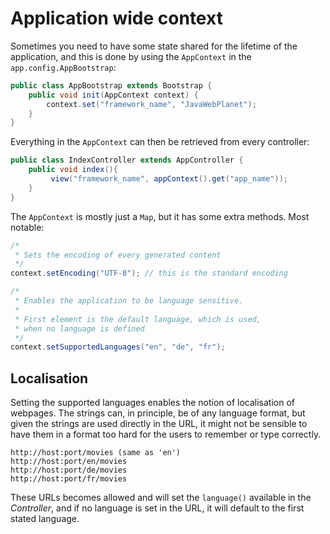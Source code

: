 # Application wide context

Sometimes you need to have some state shared for the lifetime of the application,
and this is done by using the `AppContext` in the `app.config.AppBootstrap`:

```java
public class AppBootstrap extends Bootstrap {
    public void init(AppContext context) {
        context.set("framework_name", "JavaWebPlanet");
    }
}
```
Everything in the `AppContext` can then be retrieved from every controller:

```java
public class IndexController extends AppController {
    public void index(){
         view("framework_name", appContext().get("app_name"));
    }
}
```


The `AppContext` is mostly just a `Map`, but it has some extra methods. Most notable:

```java
/*
 * Sets the encoding of every generated content
 */
context.setEncoding("UTF-8"); // this is the standard encoding

/*
 * Enables the application to be language sensitive.
 * 
 * First element is the default language, which is used,
 * when no language is defined
 */
context.setSupportedLanguages("en", "de", "fr");
```

## Localisation
Setting the supported languages enables the notion of localisation of webpages.
The strings can, in principle, be of any language format, but given the strings are used directly in the URL,
it might not be sensible to have them in a format too hard for the users to remember or type correctly.

```
http://host:port/movies (same as 'en')
http://host:port/en/movies
http://host:port/de/movies
http://host:port/fr/movies
```
These URLs becomes allowed and will set the `language()` available in the *Controller*, and if no language is set in the URL, it will default to the first stated language.